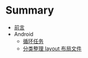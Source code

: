 # Summary

* [前言](README.md)
* Android
  - [循环任务](./android/postDelayed.md)
  - [分类整理 layout 布局文件](./android/layout-split.md)